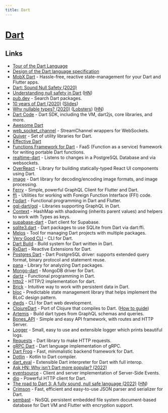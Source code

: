 ```yaml
---
title: Dart
---
```


# [Dart](https://www.dartlang.org/)

## Links

- [Tour of the Dart Language](https://www.dartlang.org/guides/language/language-tour)
- [Design of the Dart language specification](https://github.com/dart-lang/language)
- [MobX Dart](https://github.com/mobxjs/mobx.dart) - Hassle-free, reactive state-management for your Dart and Flutter apps.
- [Dart: Sound Null Safety (2020)](https://medium.com/dartlang/announcing-sound-null-safety-defd2216a6f3)
- [Understanding null safety in Dart](https://dart.dev/null-safety/understanding-null-safety) ([HN](https://news.ycombinator.com/item?id=23935967))
- [pub.dev](https://pub.dev/) - Search Dart packages.
- [10 years of Dart (2020)](https://www.youtube.com/watch?v=e-58C8aGBM4) ([Slides](https://mrale.ph/talks/vmil2020/))
- [Why nullable types? (2020)](https://medium.com/dartlang/why-nullable-types-7dd93c28c87a) ([Lobsters](https://lobste.rs/s/hek0ym/why_nullable_types)) ([HN](https://news.ycombinator.com/item?id=25340629))
- [Dart Code](https://github.com/dart-lang/sdk) - Dart SDK, including the VM, dart2js, core libraries, and more.
- [Awesome Dart](https://github.com/yissachar/awesome-dart)
- [web_socket_channel](https://github.com/dart-lang/web_socket_channel) - StreamChannel wrappers for WebSockets.
- [Quiver](https://github.com/google/quiver-dart) - Set of utility libraries for Dart.
- [Effective Dart](https://dart.dev/guides/language/effective-dart)
- [Functions Framework for Dart](https://github.com/GoogleCloudPlatform/functions-framework-dart) - FaaS (Function as a service) framework for writing portable Dart functions.
- [realtime-dart](https://github.com/supabase/realtime-dart) - Listens to changes in a PostgreSQL Database and via websockets.
- [OverReact](https://github.com/Workiva/over_react) - Library for building statically-typed React UI components using Dart.
- [image](https://github.com/brendan-duncan/image) - Dart library for decoding/encoding image formats, and image processing.
- [Ferry](https://github.com/gql-dart/ferry) - Simple, powerful GraphQL Client for Flutter and Dart.
- [ffi](https://github.com/dart-lang/ffi) - Utilities for working with Foreign Function Interface (FFI) code.
- [Fpdart](https://github.com/SandroMaglione/fpdart) - Functional programming in Dart and Flutter.
- [gql-dart/gql](https://github.com/gql-dart/gql) - Libraries supporting GraphQL in Dart.
- [Context](https://github.com/lesnitsky/contextualized) - HashMap with shadowing (inherits parent values) and helpers to work with Types as keys.
- [supabase-dart](https://github.com/supabase/supabase-dart) - Dart client for Supabase.
- [sqlite3.dart](https://github.com/simolus3/sqlite3.dart) - Dart packages to use SQLite from Dart via dart:ffi.
- [Melos](https://github.com/invertase/melos) - Tool for managing Dart projects with multiple packages.
- [Very Good CLI](https://github.com/VeryGoodOpenSource/very_good_cli) - CLI for Dart.
- [Dart Build](https://github.com/dart-lang/build) - Build system for Dart written in Dart.
- [RxDart](https://github.com/ReactiveX/rxdart) - Reactive Extensions for Dart.
- [Postgres Dart](https://github.com/isoos/postgresql-dart) - Dart PostgreSQL driver: supports extended query format, binary protocol and statement reuse.
- [pana](https://github.com/dart-lang/pana) - Library for analyzing Dart packages.
- [Mongo-dart](https://github.com/mongo-dart/mongo_dart) - MongoDB driver for Dart.
- [dartz](https://github.com/spebbe/dartz) - Functional programming in Dart.
- [http2](https://github.com/dart-lang/http2) - HTTP/2 implementation for dart.
- [Brick](https://github.com/GetDutchie/brick) - Intuitive way to work with persistent data in Dart.
- [bloc](https://github.com/felangel/bloc) - Predictable state management library that helps implement the BLoC design pattern.
- [dwds](https://github.com/dart-lang/webdev) - CLI for Dart web development.
- [ClojureDart](https://github.com/Tensegritics/ClojureDart) - Port of Clojure that compiles to Dart. ([How to guide](https://github.com/Liverm0r/HowToClojureDart))
- [Artemis](https://github.com/comigor/artemis) - Build dart types from GraphQL schemas and queries.
- [Bones_API](https://github.com/Colossus-Services/bones_api) - Simple and easy API framework, with routes and HTTP Server.
- [Logger](https://github.com/leisim/logger) - Small, easy to use and extensible logger which prints beautiful logs.
- [Requests](https://github.com/jossef/requests) - Dart library to make HTTP requests.
- [gRPC Dart](https://github.com/grpc/grpc-dart) - Dart language implementation of gRPC.
- [Dart Frog](https://github.com/VeryGoodOpenSource/dart_frog) - Fast, minimalistic backend framework for Dart.
- [Dotlin](https://github.com/dotlin-org/dotlin) - Kotlin to Dart compiler.
- [dart_eval](https://github.com/ethanblake4/dart_eval) - Extensible Dart interpreter for Dart with full interop.
- [Ask HN: Why isn't Dart more popular? (2022)](https://news.ycombinator.com/item?id=33338709)
- [eventsource](https://github.com/stevenroose/dart-eventsource) - Client and server implementation of Server-Side Events.
- [dio](https://github.com/flutterchina/dio) - Powerful HTTP client for Dart.
- [The road to Dart 3: A fully sound, null safe language (2022)](https://medium.com/dartlang/the-road-to-dart-3-afdd580fbefa) ([HN](https://news.ycombinator.com/item?id=33908134))
- [Crimson](https://github.com/simc/crimson) - Fast, efficient and easy-to-use JSON parser and serializer for Dart.
- [sembast](https://github.com/tekartik/sembast.dart) - NoSQL persistent embedded file system document-based database for Dart VM and Flutter with encryption support.
